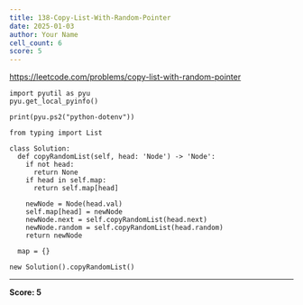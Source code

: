 ```yaml
---
title: 138-Copy-List-With-Random-Pointer
date: 2025-01-03
author: Your Name
cell_count: 6
score: 5
---
```


https://leetcode.com/problems/copy-list-with-random-pointer


```
import pyutil as pyu
pyu.get_local_pyinfo()
```


```
print(pyu.ps2("python-dotenv"))
```


```
from typing import List
```


```
class Solution:
  def copyRandomList(self, head: 'Node') -> 'Node':
    if not head:
      return None
    if head in self.map:
      return self.map[head]

    newNode = Node(head.val)
    self.map[head] = newNode
    newNode.next = self.copyRandomList(head.next)
    newNode.random = self.copyRandomList(head.random)
    return newNode

  map = {}
```


```
new Solution().copyRandomList()
```


---
**Score: 5**